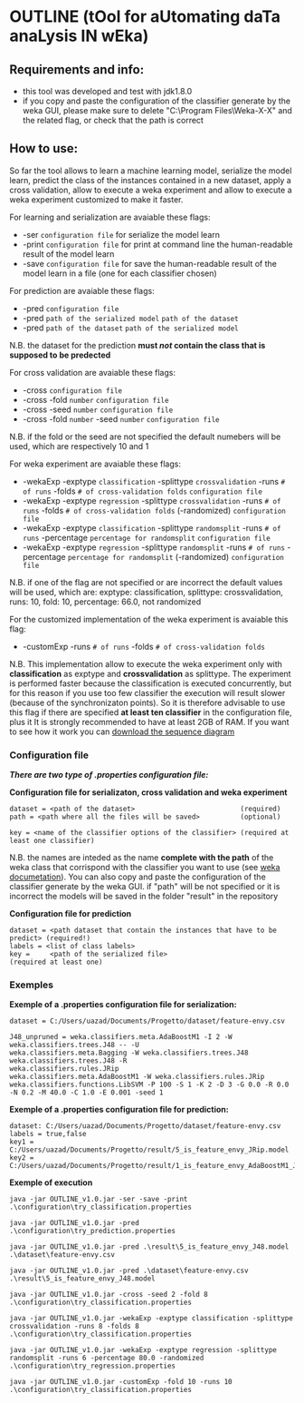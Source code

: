# OUTLINE (tOol for aUtomating daTa anaLysis IN wEka)

Requirements and info: 
-----------

  * this tool was developed and test with jdk1.8.0
  * if you copy and paste the configuration of the classifier generate by the weka GUI, please make sure to delete 
	"C:\Program Files\Weka-X-X" and the related flag, or check that the path is correct 



How to use: 
-----------

So far the tool allows to learn a machine learning model, serialize the model learn, 
predict the class of the instances contained in a new dataset, apply a cross validation,
allow to execute a weka experiment and allow to execute a weka experiment customized to
make it faster.

For learning and serialization are avaiable these flags:
  * -ser `configuration file` for serialize the model learn
  * -print `configuration file` for print at command line the human-readable result of the model learn
  * -save `configuration file` for save the human-readable result of the model learn in a file (one for each classifier chosen)
 
For prediction are avaiable these flags:
  * -pred `configuration file` 
  * -pred `path of the serialized model` `path of the dataset`
  * -pred `path of the dataset` `path of the serialized model`
  
  N.B. the dataset for the prediction __must _not_ contain the class that is supposed to be predected__
  
For cross validation are avaiable these flags:
  * -cross `configuration file`
  * -cross -fold `number` `configuration file`
  * -cross -seed `number` `configuration file`
  * -cross -fold `number` -seed `number` `configuration file` 

  N.B. if the fold or the seed are not specified the default numebers will be used, which are respectively 10 and 1
  
For weka experiment are avaiable these flags:
  * -wekaExp -exptype `classification` -splittype `crossvalidation` -runs `# of runs` -folds `# of cross-validation folds`  `configuration file` 
  * -wekaExp -exptype `regression` -splittype `crossvalidation` -runs `# of runs` -folds `# of cross-validation folds` (-randomized)  `configuration file`      
  * -wekaExp -exptype `classification` -splittype `randomsplit` -runs `# of runs` -percentage `percentage for randomsplit`  `configuration file` 
  * -wekaExp -exptype `regression` -splittype `randomsplit` -runs `# of runs` -percentage `percentage for randomsplit` (-randomized)  `configuration file` 
  
  N.B. if one of the flag are not specified or are incorrect the default values will be used, which are:
       exptype: classification, splittype: crossvalidation, runs: 10, fold: 10, percentage: 66.0, not randomized
    
For the customized implementation of the weka experiment is avaiable this flag:
  * -customExp -runs `# of runs` -folds `# of cross-validation folds`
   
  N.B. This implementation allow to execute the weka experiment only with __classification__ as exptype and __crossvalidation__ as splittype.
       The experiment is performed faster because the classification is executed concurrently, but for this reason if you use too few
       classifier the execution will result slower (because of the synchronizaton points). So it is therefore advisable to use this flag
       if there are specified __at least ten classifier__ in the configuration file, plus it It is strongly recommended to have at least 2GB
       of RAM. If you want to see how it work you can [download the sequence diagram](https://github.com/UmbertoAzadi/OUTLINE/blob/master/docs/CustomExperiment.pdf?raw=true)   
   
 ### Configuration file
 
 ___There are two type of .properties configuration file:___
 
  **Configuration file for serializaton, cross validation and weka experiment**
  
	dataset = <path of the dataset>                          (required)
	path = <path where all the files will be saved>          (optional)
  	
  	key = <name of the classifier options of the classifier> (required at least one classifier)
	
N.B. the names are inteded as the name __complete with the path__ of the weka class that corrispond with the classifier 
     you want to use (see [weka documetation](http://weka.sourceforge.net/doc.stable/)). You can also copy and paste the
     configuration of the classifier generate by the weka GUI.
     if "path" will be not specified or it is incorrect the models will be saved in the folder "result" in the repository
  
  **Configuration file for prediction**
  
  	dataset = <path dataset that contain the instances that have to be predict> (required!)
	labels = <list of class labels>
  	key =     <path of the serialized file>                                     (required at least one)
       
      
			
  
  ### Exemples
  
  **Exemple of a .properties configuration file for serialization:**
  
	dataset = C:/Users/uazad/Documents/Progetto/dataset/feature-envy.csv
 
	J48_unpruned = weka.classifiers.meta.AdaBoostM1 -I 2 -W weka.classifiers.trees.J48 -- -U
	weka.classifiers.meta.Bagging -W weka.classifiers.trees.J48
	weka.classifiers.trees.J48 -R
	weka.classifiers.rules.JRip 
	weka.classifiers.meta.AdaBoostM1 -W weka.classifiers.rules.JRip
	weka.classifiers.functions.LibSVM -P 100 -S 1 -K 2 -D 3 -G 0.0 -R 0.0 -N 0.2 -M 40.0 -C 1.0 -E 0.001 -seed 1
  
  **Exemple of a .properties configuration file for prediction:**
  
	dataset: C:/Users/uazad/Documents/Progetto/dataset/feature-envy.csv
	labels = true,false
	key1 = C:/Users/uazad/Documents/Progetto/result/5_is_feature_envy_JRip.model
	key2 = C:/Users/uazad/Documents/Progetto/result/1_is_feature_envy_AdaBoostM1_J48.model

  
  **Exemple of execution**
  
	java -jar OUTLINE_v1.0.jar -ser -save -print .\configuration\try_classification.properties
  
	java -jar OUTLINE_v1.0.jar -pred .\configuration\try_prediction.properties
  
	java -jar OUTLINE_v1.0.jar -pred .\result\5_is_feature_envy_J48.model .\dataset\feature-envy.csv
  
	java -jar OUTLINE_v1.0.jar -pred .\dataset\feature-envy.csv .\result\5_is_feature_envy_J48.model
   
	java -jar OUTLINE_v1.0.jar -cross -seed 2 -fold 8 .\configuration\try_classification.properties
   
	java -jar OUTLINE_v1.0.jar -wekaExp -exptype classification -splittype crossvalidation -runs 8 -folds 8  .\configuration\try_classification.properties
   
	java -jar OUTLINE_v1.0.jar -wekaExp -exptype regression -splittype randomsplit -runs 6 -percentage 80.0 -randomized .\configuration\try_regression.properties
  
	java -jar OUTLINE_v1.0.jar -customExp -fold 10 -runs 10 .\configuration\try_classification.properties
